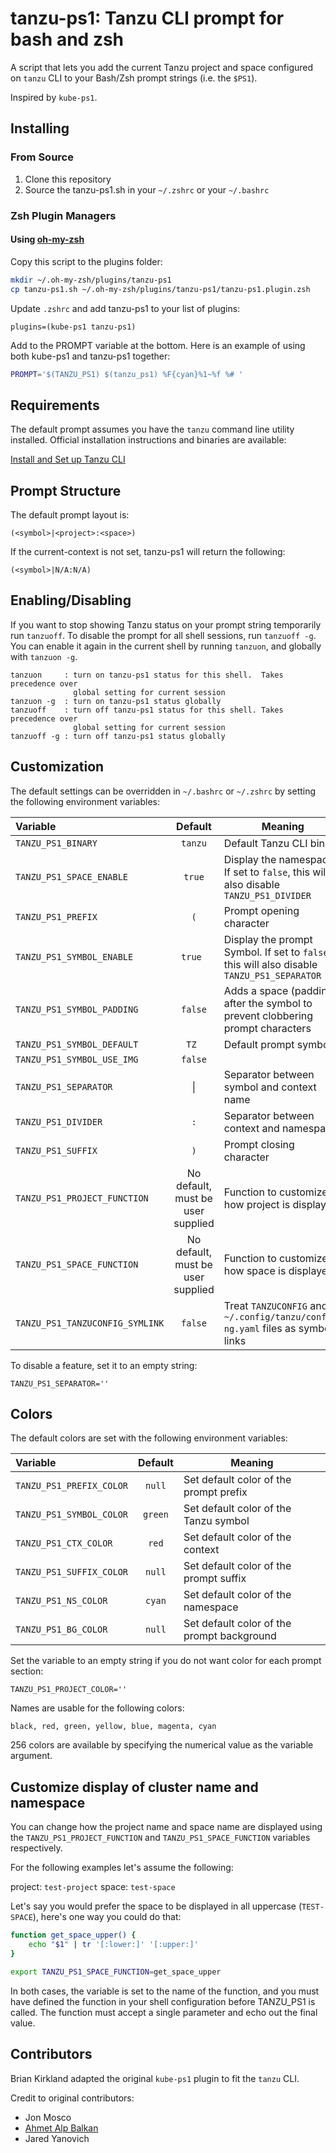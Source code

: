 tanzu-ps1: Tanzu CLI prompt for bash and zsh
============================================

A script that lets you add the current Tanzu project and space
configured on `tanzu` CLI to your Bash/Zsh prompt strings (i.e. the `$PS1`).

Inspired by `kube-ps1`.

## Installing

### From Source

1. Clone this repository
2. Source the tanzu-ps1.sh in your `~/.zshrc` or your `~/.bashrc`

### Zsh Plugin Managers

#### Using [oh-my-zsh](https://github.com/ohmyzsh/ohmyzsh)

Copy this script to the plugins folder:

```bash
mkdir ~/.oh-my-zsh/plugins/tanzu-ps1
cp tanzu-ps1.sh ~/.oh-my-zsh/plugins/tanzu-ps1/tanzu-ps1.plugin.zsh
```

Update `.zshrc` and add tanzu-ps1 to your list of plugins:

```
plugins=(kube-ps1 tanzu-ps1)
```

Add to the PROMPT variable at the bottom. Here is an example of using both kube-ps1 and tanzu-ps1 together:

```sh
PROMPT='$(TANZU_PS1) $(tanzu_ps1) %F{cyan}%1~%f %# '
```

## Requirements

The default prompt assumes you have the `tanzu` command line utility installed.
Official installation instructions and binaries are available:

[Install and Set up Tanzu CLI](https://docs.vmware.com/en/VMware-Tanzu-CLI/index.html)

## Prompt Structure

The default prompt layout is:

```
(<symbol>|<project>:<space>)
```

If the current-context is not set, tanzu-ps1 will return the following:

```
(<symbol>|N/A:N/A)
```

## Enabling/Disabling

If you want to stop showing Tanzu status on your prompt string temporarily
run `tanzuoff`. To disable the prompt for all shell sessions, run `tanzuoff -g`.
You can enable it again in the current shell by running `tanzuon`, and globally
with `tanzuon -g`.

```
tanzuon     : turn on tanzu-ps1 status for this shell.  Takes precedence over
              global setting for current session
tanzuon -g  : turn on tanzu-ps1 status globally
tanzuoff    : turn off tanzu-ps1 status for this shell. Takes precedence over
              global setting for current session
tanzuoff -g : turn off tanzu-ps1 status globally
```

## Customization

The default settings can be overridden in `~/.bashrc` or `~/.zshrc` by setting
the following environment variables:

| Variable | Default | Meaning |
| :------- | :-----: | ------- |
| `TANZU_PS1_BINARY` | `tanzu` | Default Tanzu CLI binary |
| `TANZU_PS1_SPACE_ENABLE` | `true` | Display the namespace. If set to `false`, this will also disable `TANZU_PS1_DIVIDER` |
| `TANZU_PS1_PREFIX` | `(` | Prompt opening character  |
| `TANZU_PS1_SYMBOL_ENABLE` | `true ` | Display the prompt Symbol. If set to `false`, this will also disable `TANZU_PS1_SEPARATOR` |
| `TANZU_PS1_SYMBOL_PADDING` | `false` | Adds a space (padding) after the symbol to prevent clobbering prompt characters |
| `TANZU_PS1_SYMBOL_DEFAULT` | `TZ ` | Default prompt symbol. |
| `TANZU_PS1_SYMBOL_USE_IMG` | `false` |  |
| `TANZU_PS1_SEPARATOR` | &#124; | Separator between symbol and context name |
| `TANZU_PS1_DIVIDER` | `:` | Separator between context and namespace |
| `TANZU_PS1_SUFFIX` | `)` | Prompt closing character |
| `TANZU_PS1_PROJECT_FUNCTION` | No default, must be user supplied | Function to customize how project is displayed |
| `TANZU_PS1_SPACE_FUNCTION` | No default, must be user supplied | Function to customize how space is displayed |
| `TANZU_PS1_TANZUCONFIG_SYMLINK` | `false` | Treat `TANZUCONFIG` and `~/.config/tanzu/config-ng.yaml` files as symbolic links |

To disable a feature, set it to an empty string:

```
TANZU_PS1_SEPARATOR=''
```

## Colors

The default colors are set with the following environment variables:

| Variable | Default | Meaning |
| :------- | :-----: | ------- |
| `TANZU_PS1_PREFIX_COLOR` | `null` | Set default color of the prompt prefix |
| `TANZU_PS1_SYMBOL_COLOR` | `green` | Set default color of the Tanzu symbol |
| `TANZU_PS1_CTX_COLOR` | `red` | Set default color of the context |
| `TANZU_PS1_SUFFIX_COLOR` | `null` | Set default color of the prompt suffix |
| `TANZU_PS1_NS_COLOR` | `cyan` | Set default color of the namespace |
| `TANZU_PS1_BG_COLOR` | `null` | Set default color of the prompt background |

Set the variable to an empty string if you do not want color for each
prompt section:

```
TANZU_PS1_PROJECT_COLOR=''
```

Names are usable for the following colors:

```
black, red, green, yellow, blue, magenta, cyan
```

256 colors are available by specifying the numerical value as the variable
argument.

## Customize display of cluster name and namespace

You can change how the project name and space name are displayed using the
`TANZU_PS1_PROJECT_FUNCTION` and `TANZU_PS1_SPACE_FUNCTION` variables
respectively.

For the following examples let's assume the following:

project: `test-project`
space: `test-space`

Let's say you would prefer the space to be displayed in all uppercase
(`TEST-SPACE`), here's one way you could do that:

```sh
function get_space_upper() {
    echo "$1" | tr '[:lower:]' '[:upper:]'
}

export TANZU_PS1_SPACE_FUNCTION=get_space_upper
```

In both cases, the variable is set to the name of the function, and you must have defined the function in your shell configuration before TANZU_PS1 is called. The function must accept a single parameter and echo out the final value.

## Contributors

Brian Kirkland adapted the original `kube-ps1` plugin to fit the `tanzu` CLI.

Credit to original contributors:
* Jon Mosco
* [Ahmet Alp Balkan](https://github.com/ahmetb)
* Jared Yanovich